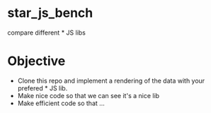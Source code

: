 # star_js_bench

compare different * JS libs

# Objective

+ Clone this repo and implement a rendering of the data with your prefered * JS lib.
+ Make nice code so that we can see it's a nice lib
+ Make efficient code so that ...
